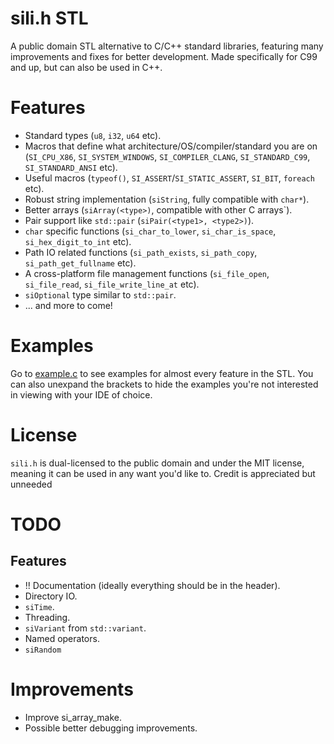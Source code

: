 # sili.h STL
A public domain STL alternative to C/C++ standard libraries, featuring many improvements and fixes for better development. Made specifically for C99 and up, but can also be used in C++.

# Features
- Standard types (`u8`, `i32`, `u64` etc).
- Macros that define what architecture/OS/compiler/standard you are on (`SI_CPU_X86`, `SI_SYSTEM_WINDOWS`, `SI_COMPILER_CLANG`, `SI_STANDARD_C99`, `SI_STANDARD_ANSI` etc).
- Useful macros (`typeof()`, `SI_ASSERT`/`SI_STATIC_ASSERT`, `SI_BIT`, `foreach` etc).
- Robust string implementation (`siString`, fully compatible with `char*`).
- Better arrays (`siArray(<type>)`, compatible with other C arrays`).
- Pair support like `std::pair` (`siPair(<type1>, <type2>)`).
- `char` specific functions (`si_char_to_lower`, `si_char_is_space`, `si_hex_digit_to_int` etc).
- Path IO related functions (`si_path_exists`, `si_path_copy`, `si_path_get_fullname` etc).
- A cross-platform file management functions (`si_file_open`, `si_file_read`, `si_file_write_line_at` etc).
- `siOptional` type similar to `std::pair`.
- ... and more to come!

# Examples
Go to [example.c](example.c) to see examples for almost every feature in the STL. You can also unexpand the brackets to hide the examples you're not interested in viewing with your IDE of choice.

# License
`sili.h` is dual-licensed to the public domain and under the MIT license, meaning it can be used in any want you'd like to. Credit is appreciated but unneeded

# TODO
## Features
- !! Documentation (ideally everything should be in the header).
- Directory IO.
- `siTime`.
- Threading.
- `siVariant` from `std::variant`.
- Named operators.
- `siRandom`

# Improvements
- Improve si_array_make.
- Possible better debugging improvements.